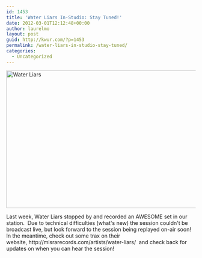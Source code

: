 ```yaml
---
id: 1453
title: 'Water Liars In-Studio: Stay Tuned!'
date: 2012-03-01T12:12:48+00:00
author: laurelmo
layout: post
guid: http://kwur.com/?p=1453
permalink: /water-liars-in-studio-stay-tuned/
categories:
  - Uncategorized
---
```

<div class="pf-content">
  <p>
    <img alt="Water Liars" class="alignnone" height="366" src="http://blogs.riverfronttimes.com/rftmusic/water-liars-off-broadway-2.jpg" title="Water_Liars" width="550" />
  </p>
  
  <p>
    Last week, Water Liars stopped by and recorded an AWESOME set in our station. &nbsp;Due to technical difficulties (what's new) the session couldn't be broadcast live, but look forward to the session being replayed on-air soon! In the meantime, check out some trax on their website,&nbsp;http://misrarecords.com/artists/water-liars/ &nbsp;and check back for updates on when you can hear the session!
  </p>
</div>